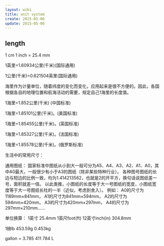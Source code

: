 ```yaml
---
layout: wiki
title: unit system
create: 2015-05-06
update: 2015-05-06
---
```


##  length

1 cm
1 inch = 25.4 mm

1英里=1.60934公里(千米)(国际通用) 

1公里(千米)=0.621504英里(国际通用) 

海里作为计量单位，随着纬度的变化而变化，应用起来是很不方便的。因此，各国根据各自的地理位置和航海活动的需要，规定自己1海里的长度值。 

1海里=1.852公里(千米) (中国标准) 

1海里=1.85101公里(千米)。(美国标准) 

1海里=1.85455公里(千米)。(英国标准) 

1海里=1.85327公里(千米)。(法国标准) 

1海里=1.85578公里(千米)。(俄罗斯标准)

生活中的常用尺寸：

通用图纸：
国家标准中图纸从小到大一般可分为A5、A4、A3、A2、A1、A0，其中A0最大，一般很少有小于A3的图纸（除非某些特种行业）。 
各种图号图纸的长边与短边的比例一致，均为1.414213562，也就是2的开平方，换句话说图纸差一号，面积就差一倍。 
以此类推，小图纸的长度等于大一号图纸的宽度，小图纸宽度等于大一号图纸长杜的一半（近似，考虑到舍入）。 
例如：
A0的尺寸为1189mm×841mm，
A1的尺寸为841mm×594mm，
A2的尺寸为594mm×420mm，
A3的尺寸为420mm×297mm，
A4的尺寸为297mm×210mm...... 

单位换算：
1英寸 25.4mm
1英尺foot(ft) 12英寸inch(in) 304.8mm

1磅lb 453.59g 0.453kg

gallon = 3.785 411 784 L
